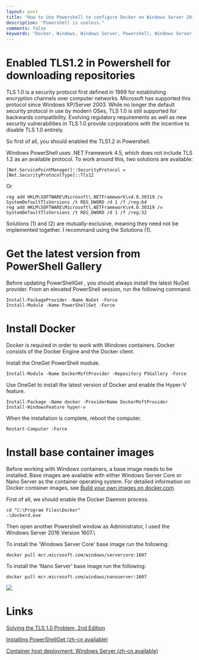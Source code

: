```yaml
---
layout: post
title: "How to Use Powershell to configure Docker on Windows Server 2016"
description: "Powershell is useless."
comments: false
keywords: "Docker, Windows, Windows Server, Powershell, Windows Server 2016"
---
```


# Enabled TLS1.2 in Powershell for downloading repositories

TLS 1.0 is a security protocol first defined in 1999 for establishing encryption channels over computer networks. Microsoft has supported this protocol since Windows XP/Server 2003. While no longer the default security protocol in use by modern OSes, TLS 1.0 is still supported for backwards compatibility. Evolving regulatory requirements as well as new security vulnerabilities in TLS 1.0 provide corporations with the incentive to disable TLS 1.0 entirely.

So first of all, you should enabled the TLS1.2 in Powershell. 

Windows PowerShell uses .NET Framework 4.5, which does not include TLS 1.2 as an available protocol. To work around this, two solutions are available:

```shell
[Net.ServicePointManager]::SecurityProtocol = [Net.SecurityProtocolType]::Tls12
```
Or
```shell
reg add HKLM\SOFTWARE\Microsoft\.NETFramework\v4.0.30319 /v SystemDefaultTlsVersions /t REG_DWORD /d 1 /f /reg:64
reg add HKLM\SOFTWARE\Microsoft\.NETFramework\v4.0.30319 /v SystemDefaultTlsVersions /t REG_DWORD /d 1 /f /reg:32
```

Solutions (1) and (2) are mutually-exclusive, meaning they need not be implemented together. I recommand using the Solutions (1).

# Get the latest version from PowerShell Gallery

Before updating PowerShellGet , you should always install the latest NuGet provider. From an elevated PowerShell session, run the following command.

```shell
Install-PackageProvider -Name NuGet -Force
Install-Module -Name PowerShellGet -Force
```

# Install Docker

Docker is required in order to work with Windows containers. Docker consists of the Docker Engine and the Docker client.


Install the OneGet PowerShell module.
```shell
Install-Module -Name DockerMsftProvider -Repository PSGallery -Force
```

Use OneGet to install the latest version of Docker and enable the Hyper-V feature.
```shell
Install-Package -Name docker -ProviderName DockerMsftProvider
Install-WindowsFeature hyper-v
```
When the installation is complete, reboot the computer.
```shell
Restart-Computer -Force
```

# Install base container images

Before working with Windows containers, a base image needs to be installed. Base images are available with either Windows Server Core or Nano Server as the container operating system. For detailed information on Docker container images, see [Build your own images on docker.com](https://docs.docker.com/engine/tutorials/dockerimages/).

First of all, we should enable the Docker Daemon process.
```shell
cd "C:\Program Files\Docker"
.\dockerd.exe
```

Then open another Powershell window as Administrator, I used the Windows Server 2016 Version 1607.\

To install the 'Windows Server Core' base image run the following:
```shell
docker pull mcr.microsoft.com/windows/servercore:1607
```

To install the 'Nano Server' base image run the following:
```shell
docker pull mcr.microsoft.com/windows/nanoserver:1607
```

![](//panzhifei.fun/img/2021/04/20/01/01.jpg)

# Links

[Solving the TLS 1.0 Problem, 2nd Edition](https://docs.microsoft.com/en-us/security/engineering/solving-tls1-problem)

[Installing PowerShellGet (zh-cn available)](https://docs.microsoft.com/zh-cn/powershell/scripting/gallery/installing-psget?view=powershell-7.1)

[Container host deployment: Windows Server (zh-cn available)](https://docs.microsoft.com/zh-cn/virtualization/windowscontainers/deploy-containers/deploy-containers-on-server)

